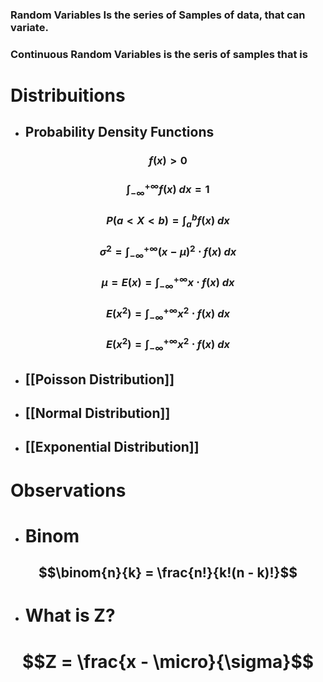 ### Random Variables Is the series of Samples of data, that can variate.

### Continuous Random Variables is the seris of samples that is  

# Distribuitions

- ## Probability Density Functions

### $$f(x) \gt 0$$   
### $$\int_{-\infty}^{+\infty} f(x) \ dx = 1$$

### $$P(a < X < b) = \int_a^b f(x) \ dx$$
### $$\sigma^2 = \int_{-\infty}^{+\infty} (x - \mu)^2 \cdot f(x) \ dx$$
### $$\mu = E(x) = \int_{-\infty}^{+\infty} x \cdot f(x) \ dx$$
### $$E(x^2) = \int_{-\infty}^{+\infty} x^2 \cdot f(x) \ dx$$
### $$E(x^2) = \int_{-\infty}^{+\infty} x^2 \cdot f(x) \ dx$$

- ## [[Poisson Distribution]]

- ## [[Normal Distribution]]
- ## [[Exponential Distribution]]


# Observations

- # Binom
## $$\binom{n}{k} = \frac{n!}{k!(n - k)!}$$


- # What is Z?
# $$Z = \frac{x - \micro}{\sigma}$$


